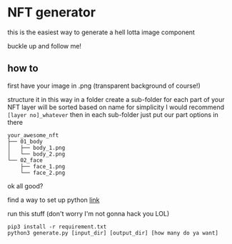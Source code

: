 # NFT generator
this is the easiest way to generate a hell lotta image component

buckle up and follow me!

## how to

first have your image in .png (transparent background of course!)

structure it in this way
in a folder create a sub-folder for each part of your NFT
layer will be sorted based on name
for simplicity I would recommend `[layer no]_whatever`
then in each sub-folder just put our part options in there
```
your_awesome_nft
├── 01_body
│   ├── body_1.png
│   └── body_2.png
└── 02_face
    ├── face_1.png
    └── face_2.png
```

ok all good?

find a way to set up python [link](https://realpython.com/installing-python/)

run this stuff (don't worry I'm not gonna hack you LOL)

```
pip3 install -r requirement.txt
python3 generate.py [input_dir] [output_dir] [how many do ya want]
```